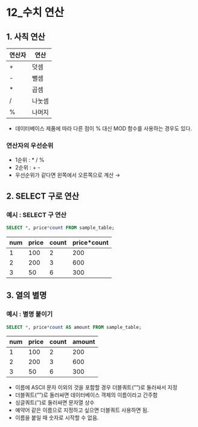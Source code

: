 # 12_수치 연산

## 1. 사칙 연산

| 연산자 | 연산 |
| --- | --- |
| + | 덧셈 |
| - | 뺄셈 |
| * | 곱셈 |
| / | 나눗셈 |
| % | 나머지 |
- 데이터베이스 제품에 따라 다른 점이 % 대신 MOD 함수를 사용하는 경우도 있다.

### 연산자의 우선순위

- 1순위 : * /  %
- 2순위 : + -
- 우선순위가 같다면 왼쪽에서 오른쪽으로 계산 →

## 2. SELECT 구로 연산

### 예시 : SELECT 구 연산

```sql
SELECT *, price*count FROM sample_table;
```

| num | price | count | price*count |
| --- | --- | --- | --- |
| 1 | 100 | 2 | 200 |
| 2 | 200 | 3 | 600 |
| 3 | 50 | 6 | 300 |

## 3. 열의 별명

### 예시 : 별명 붙이기

```sql
SELECT *, price*count AS amount FROM sample_table;
```

| num | price | count | amount |
| --- | --- | --- | --- |
| 1 | 100 | 2 | 200 |
| 2 | 200 | 3 | 600 |
| 3 | 50 | 6 | 300 |
- 이름에 ASCII 문자 이외의 것을 포함할 경우 더블쿼트(””)로 둘러싸서 지정
- 더블쿼트(””)로 둘러싸면 데이터베이스 객체의 이름이라고 간주함
- 싱글쿼트(’’)로 둘러싸면 문자열 상수
- 예약어 같은 이름으로 지정하고 싶으면 더블쿼트 사용하면 됨.
- 이름을 붙일 때 숫자로 시작할 수 없음.
